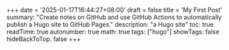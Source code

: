 +++
date = '2025-01-17T16:44:27+08:00'
draft = false
title = 'My First Post'
summary: "Create notes on GitHub and use GitHub Actions to automatically publish a Hugo site to GitHub Pages."
description: "a Hugo site"
toc: true
readTime: true
autonumber: true
math: true
tags: ["hugo"]
showTags: false
hideBackToTop: false
+++
